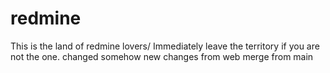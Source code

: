 # redmine
This is the land of redmine lovers/ Immediately leave the territory if you are not the one.
changed somehow
new changes
from web
merge from main
